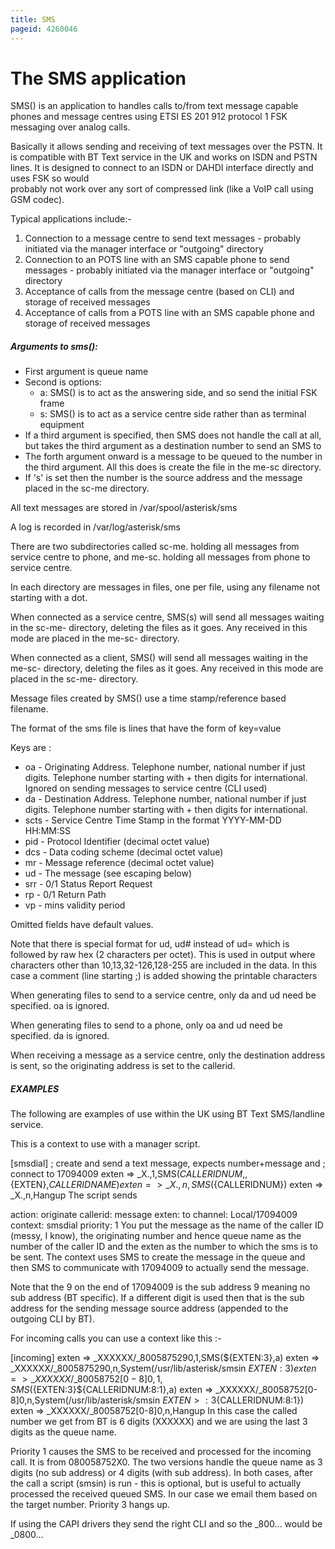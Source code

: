 ```yaml
---
title: SMS
pageid: 4260046
---
```


The SMS application
===================

SMS() is an application to handles calls to/from text message capable phones and message centres using ETSI ES 201 912 protocol 1 FSK messaging over analog calls.

Basically it allows sending and receiving of text messages over the PSTN. It is compatible with BT Text service in the UK and works on ISDN and PSTN lines. It is designed to connect to an ISDN or DAHDI interface directly and uses FSK so would   
 probably not work over any sort of compressed link (like a VoIP call using GSM codec).

Typical applications include:-

1. Connection to a message centre to send text messages - probably initiated via the manager interface or "outgoing" directory
2. Connection to an POTS line with an SMS capable phone to send messages - probably initiated via the manager interface or "outgoing" directory
3. Acceptance of calls from the message centre (based on CLI) and storage of received messages
4. Acceptance of calls from a POTS line with an SMS capable phone and storage of received messages

##### Arguments to sms():

* First argument is queue name
* Second is options:
	+ a: SMS() is to act as the answering side, and so send the initial FSK frame
	+ s: SMS() is to act as a service centre side rather than as terminal equipment
* If a third argument is specified, then SMS does not handle the call at all, but takes the third argument as a destination number to send an SMS to
* The forth argument onward is a message to be queued to the number in the third argument. All this does is create the file in the me-sc directory.
* If 's' is set then the number is the source address and the message placed in the sc-me directory.

All text messages are stored in /var/spool/asterisk/sms

A log is recorded in /var/log/asterisk/sms

There are two subdirectories called sc-me.<queuename> holding all messages from service centre to phone, and me-sc.<queuename> holding all messages from phone to service centre.

In each directory are messages in files, one per file, using any filename not starting with a dot.

When connected as a service centre, SMS(s) will send all messages waiting in the sc-me-<queuename> directory, deleting the files as it goes. Any received in this mode are placed in the me-sc-<queuename> directory.

When connected as a client, SMS() will send all messages waiting in the me-sc-<queuename> directory, deleting the files as it goes. Any received in this mode are placed in the sc-me-<queuename> directory.

Message files created by SMS() use a time stamp/reference based filename.

The format of the sms file is lines that have the form of key=value

Keys are :

* oa - Originating Address. Telephone number, national number if just digits. Telephone number starting with + then digits for international. Ignored on sending messages to service centre (CLI used)
* da - Destination Address. Telephone number, national number if just digits. Telephone number starting with + then digits for international.
* scts - Service Centre Time Stamp in the format YYYY-MM-DD HH:MM:SS
* pid - Protocol Identifier (decimal octet value)
* dcs - Data coding scheme (decimal octet value)
* mr - Message reference (decimal octet value)
* ud - The message (see escaping below)
* srr - 0/1 Status Report Request
* rp - 0/1 Return Path
* vp - mins validity period

Omitted fields have default values.

Note that there is special format for ud, ud# instead of ud= which is followed by raw hex (2 characters per octet). This is used in output where characters other than 10,13,32-126,128-255 are included in the data. In this case a comment (line starting ;) is added showing the printable characters

When generating files to send to a service centre, only da and ud need be specified. oa is ignored.

When generating files to send to a phone, only oa and ud need be specified. da is ignored.

When receiving a message as a service centre, only the destination address is sent, so the originating address is set to the callerid.

##### EXAMPLES

The following are examples of use within the UK using BT Text SMS/landline service.

This is a context to use with a manager script.

[smsdial]
; create and send a text message, expects number+message and
; connect to 17094009
exten => \_X.,1,SMS(${CALLERIDNUM},,${EXTEN},${CALLERIDNAME})
exten => \_X.,n,SMS(${CALLERIDNUM})
exten => \_X.,n,Hangup
The script sends

 action: originate
 callerid: message <from>
 exten: to
 channel: Local/17094009
 context: smsdial
 priority: 1
You put the message as the name of the caller ID (messy, I know), the originating number and hence queue name as the number of the caller ID and the exten as the number to which the sms is to be sent. The context uses SMS to create the message in the queue and then SMS to communicate with 17094009 to actually send the message.

Note that the 9 on the end of 17094009 is the sub address 9 meaning no sub address (BT specific). If a different digit is used then that is the sub address for the sending message source address (appended to the outgoing CLI by BT).

For incoming calls you can use a context like this :-

[incoming]
exten => \_XXXXXX/\_8005875290,1,SMS(${EXTEN:3},a)
exten => \_XXXXXX/\_8005875290,n,System(/usr/lib/asterisk/smsin ${EXTEN:3})
exten => \_XXXXXX/\_80058752[0-8]0,1,SMS(${EXTEN:3}${CALLERIDNUM:8:1},a)
exten => \_XXXXXX/\_80058752[0-8]0,n,System(/usr/lib/asterisk/smsin ${EXTEN>:3}${CALLERIDNUM:8:1})
exten => \_XXXXXX/\_80058752[0-8]0,n,Hangup
In this case the called number we get from BT is 6 digits (XXXXXX) and we are using the last 3 digits as the queue name.

Priority 1 causes the SMS to be received and processed for the incoming call. It is from 080058752X0. The two versions handle the queue name as 3 digits (no sub address) or 4 digits (with sub address). In both cases, after the call a script (smsin) is run - this is optional, but is useful to actually processed the received queued SMS. In our case we email them based on the target number. Priority 3 hangs up.

If using the CAPI drivers they send the right CLI and so the \_800... would be \_0800...

